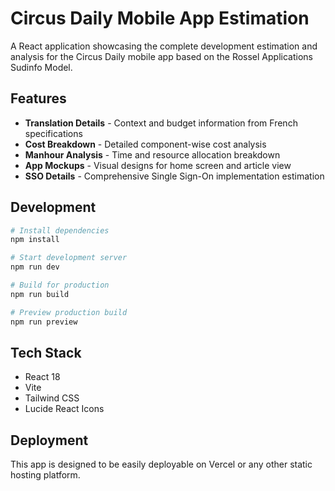 # Circus Daily Mobile App Estimation

A React application showcasing the complete development estimation and analysis for the Circus Daily mobile app based on the Rossel Applications Sudinfo Model.

## Features

- **Translation Details** - Context and budget information from French specifications
- **Cost Breakdown** - Detailed component-wise cost analysis
- **Manhour Analysis** - Time and resource allocation breakdown
- **App Mockups** - Visual designs for home screen and article view
- **SSO Details** - Comprehensive Single Sign-On implementation estimation

## Development

```bash
# Install dependencies
npm install

# Start development server
npm run dev

# Build for production
npm run build

# Preview production build
npm run preview
```

## Tech Stack

- React 18
- Vite
- Tailwind CSS
- Lucide React Icons

## Deployment

This app is designed to be easily deployable on Vercel or any other static hosting platform.